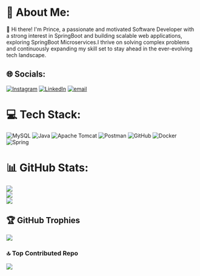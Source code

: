 # 💫 About Me:
👋 Hi there! I'm Prince, a passionate and motivated Software Developer with a strong interest in SpringBoot and  building scalable web applications, exploring SpringBoot Microservices.I thrive on solving complex problems and continuously expanding my skill set to stay ahead in the ever-evolving tech landscape.


## 🌐 Socials:
[![Instagram](https://img.shields.io/badge/Instagram-%23E4405F.svg?logo=Instagram&logoColor=white)](https://instagram.com/ecstatic_lad) [![LinkedIn](https://img.shields.io/badge/LinkedIn-%230077B5.svg?logo=linkedin&logoColor=white)](https://linkedin.com/in/princemoses17a) [![email](https://img.shields.io/badge/Email-D14836?logo=gmail&logoColor=white)](mailto:princemoses683@gmail.com) 

# 💻 Tech Stack:
![MySQL](https://img.shields.io/badge/mysql-4479A1.svg?style=for-the-badge&logo=mysql&logoColor=white) ![Java](https://img.shields.io/badge/java-%23ED8B00.svg?style=for-the-badge&logo=openjdk&logoColor=white) ![Apache Tomcat](https://img.shields.io/badge/apache%20tomcat-%23F8DC75.svg?style=for-the-badge&logo=apache-tomcat&logoColor=black) ![Postman](https://img.shields.io/badge/Postman-FF6C37?style=for-the-badge&logo=postman&logoColor=white) ![GitHub](https://img.shields.io/badge/github-%23121011.svg?style=for-the-badge&logo=github&logoColor=white) ![Docker](https://img.shields.io/badge/docker-%230db7ed.svg?style=for-the-badge&logo=docker&logoColor=white) ![Spring](https://img.shields.io/badge/spring-%236DB33F.svg?style=for-the-badge&logo=spring&logoColor=white)
# 📊 GitHub Stats:
![](https://github-readme-stats.vercel.app/api?username=princemoses17&theme=dark&hide_border=false&include_all_commits=false&count_private=false)<br/>
![](https://github-readme-streak-stats.herokuapp.com/?user=princemoses17&theme=dark&hide_border=false)<br/>
![](https://github-readme-stats.vercel.app/api/top-langs/?username=princemoses17&theme=dark&hide_border=false&include_all_commits=false&count_private=false&layout=compact)

## 🏆 GitHub Trophies
![](https://github-profile-trophy.vercel.app/?username=princemoses17&theme=radical&no-frame=false&no-bg=true&margin-w=4)

### 🔝 Top Contributed Repo
![](https://github-contributor-stats.vercel.app/api?username=princemoses17&limit=5&theme=dark&combine_all_yearly_contributions=true)

